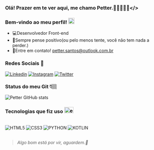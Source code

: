 ### Olá! Prazer em te ver aqui, me chamo Petter.👋🏼👨🏽‍💻</>

### Bem-vindo ao meu perfil! <img src="https://tenor.com/pt-BR/view/emoji-dance-z-emoji-asik-meme-emoji-joget-asik-smile-dance-z-emoji-meme-gif-8003429575691782065.gif" alt="emoji animado" width="20" height="20">

- 💻Desenvolvedor Front-end
- 🍃Sempre pense positivo(ou pelo menos tente, você não tem nada a perder.)
- 📨Entre em contato! petter.santos@outlook.com.br

### Redes Sociais 📱

[![Linkedin](https://img.shields.io/badge/LinkedIn-0077B5?style=for-the-badge&logo=linkedin&logoColor=white)](https://www.linkedin.com/in/pettersantos)
[![Instagram](https://img.shields.io/badge/Instagram-E4405F?style=for-the-badge&logo=instagram&logoColor=white)](https://www.instagram.com/p.petterx/)
[![Twitter](https://img.shields.io/badge/Twitter-1DA1F2?style=for-the-badge&logo=twitter&logoColor=white)](https://x.com/SnakeEyesfox)

### Status do meu Git 👇🏼

![Petter GitHub stats](https://github-readme-stats.vercel.app/api?username=BlackoutFox&show_icons=true&theme=tokyonight)

### Tecnologias que fiz uso <img src="https://tenor.com/pt-BR/view/linux-computer-os-ghosth-cyber-gif-25074749.gif" alt="emoji animado" width="30" height="20">

<div style= "display: inline_block"><br/>
<img align="center" alt="HTML5" src="https://img.shields.io/badge/HTML5-E34F26?style=for-the-badge&logo=html5&logoColor=white">
<img align="center" alt="CSS3" src="https://img.shields.io/badge/CSS3-1572B6?style=for-the-badge&logo=css3&logoColor=white">

<img align="center" alt="PYTHON" src="https://img.shields.io/badge/Python-3776AB?style=for-the-badge&logo=python&logoColor=white">
<img align="center" alt="KOTLIN" src="https://img.shields.io/badge/Kotlin-0095D5?&style=for-the-badge&logo=kotlin&logoColor=white">
</div><br/>

> _Algo bom está por vir, aguardem.👀_
